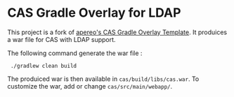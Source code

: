 CAS Gradle Overlay for LDAP
============================

This project is a fork of [apereo's CAS Gradle Overlay Template](https://github.com/apereo/cas-gradle-overlay-template). It produices a war file for CAS with LDAP support.

The following command generate the war file :

     ./gradlew clean build

The produiced war is then available in ``cas/build/libs/cas.war``. To customize the war, add or change ``cas/src/main/webapp/``.
